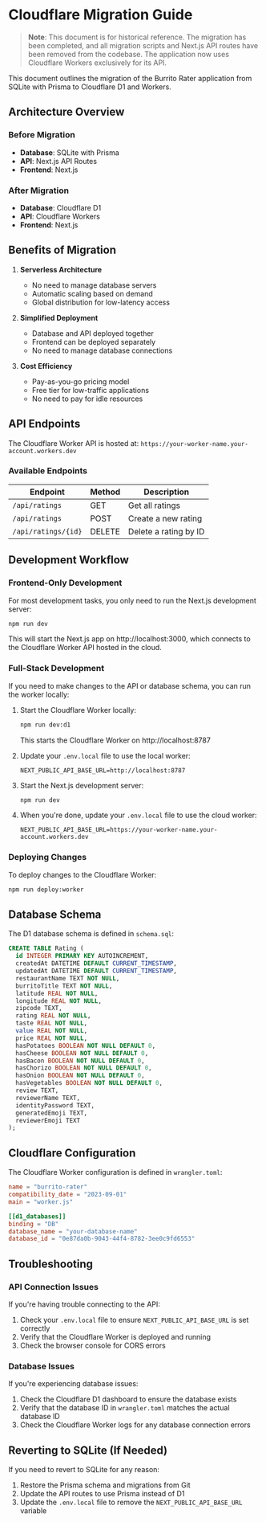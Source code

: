 # Cloudflare Migration Guide

> **Note**: This document is for historical reference. The migration has been completed, and all migration scripts and Next.js API routes have been removed from the codebase. The application now uses Cloudflare Workers exclusively for its API.

This document outlines the migration of the Burrito Rater application from SQLite with Prisma to Cloudflare D1 and Workers.

## Architecture Overview

### Before Migration
- **Database**: SQLite with Prisma
- **API**: Next.js API Routes
- **Frontend**: Next.js

### After Migration
- **Database**: Cloudflare D1
- **API**: Cloudflare Workers
- **Frontend**: Next.js

## Benefits of Migration

1. **Serverless Architecture**
   - No need to manage database servers
   - Automatic scaling based on demand
   - Global distribution for low-latency access

2. **Simplified Deployment**
   - Database and API deployed together
   - Frontend can be deployed separately
   - No need to manage database connections

3. **Cost Efficiency**
   - Pay-as-you-go pricing model
   - Free tier for low-traffic applications
   - No need to pay for idle resources

## API Endpoints

The Cloudflare Worker API is hosted at: `https://your-worker-name.your-account.workers.dev`

### Available Endpoints

| Endpoint | Method | Description |
|----------|--------|-------------|
| `/api/ratings` | GET | Get all ratings |
| `/api/ratings` | POST | Create a new rating |
| `/api/ratings/{id}` | DELETE | Delete a rating by ID |

## Development Workflow

### Frontend-Only Development

For most development tasks, you only need to run the Next.js development server:

```bash
npm run dev
```

This will start the Next.js app on http://localhost:3000, which connects to the Cloudflare Worker API hosted in the cloud.

### Full-Stack Development

If you need to make changes to the API or database schema, you can run the worker locally:

1. Start the Cloudflare Worker locally:
   ```bash
   npm run dev:d1
   ```
   This starts the Cloudflare Worker on http://localhost:8787

2. Update your `.env.local` file to use the local worker:
   ```
   NEXT_PUBLIC_API_BASE_URL=http://localhost:8787
   ```

3. Start the Next.js development server:
   ```bash
   npm run dev
   ```

4. When you're done, update your `.env.local` file to use the cloud worker:
   ```
   NEXT_PUBLIC_API_BASE_URL=https://your-worker-name.your-account.workers.dev
   ```

### Deploying Changes

To deploy changes to the Cloudflare Worker:

```bash
npm run deploy:worker
```

## Database Schema

The D1 database schema is defined in `schema.sql`:

```sql
CREATE TABLE Rating (
  id INTEGER PRIMARY KEY AUTOINCREMENT,
  createdAt DATETIME DEFAULT CURRENT_TIMESTAMP,
  updatedAt DATETIME DEFAULT CURRENT_TIMESTAMP,
  restaurantName TEXT NOT NULL,
  burritoTitle TEXT NOT NULL,
  latitude REAL NOT NULL,
  longitude REAL NOT NULL,
  zipcode TEXT,
  rating REAL NOT NULL,
  taste REAL NOT NULL,
  value REAL NOT NULL,
  price REAL NOT NULL,
  hasPotatoes BOOLEAN NOT NULL DEFAULT 0,
  hasCheese BOOLEAN NOT NULL DEFAULT 0,
  hasBacon BOOLEAN NOT NULL DEFAULT 0,
  hasChorizo BOOLEAN NOT NULL DEFAULT 0,
  hasOnion BOOLEAN NOT NULL DEFAULT 0,
  hasVegetables BOOLEAN NOT NULL DEFAULT 0,
  review TEXT,
  reviewerName TEXT,
  identityPassword TEXT,
  generatedEmoji TEXT,
  reviewerEmoji TEXT
);
```

## Cloudflare Configuration

The Cloudflare Worker configuration is defined in `wrangler.toml`:

```toml
name = "burrito-rater"
compatibility_date = "2023-09-01"
main = "worker.js"

[[d1_databases]]
binding = "DB"
database_name = "your-database-name"
database_id = "0e87da0b-9043-44f4-8782-3ee0c9fd6553"
```

## Troubleshooting

### API Connection Issues

If you're having trouble connecting to the API:

1. Check your `.env.local` file to ensure `NEXT_PUBLIC_API_BASE_URL` is set correctly
2. Verify that the Cloudflare Worker is deployed and running
3. Check the browser console for CORS errors

### Database Issues

If you're experiencing database issues:

1. Check the Cloudflare D1 dashboard to ensure the database exists
2. Verify that the database ID in `wrangler.toml` matches the actual database ID
3. Check the Cloudflare Worker logs for any database connection errors

## Reverting to SQLite (If Needed)

If you need to revert to SQLite for any reason:

1. Restore the Prisma schema and migrations from Git
2. Update the API routes to use Prisma instead of D1
3. Update the `.env.local` file to remove the `NEXT_PUBLIC_API_BASE_URL` variable 